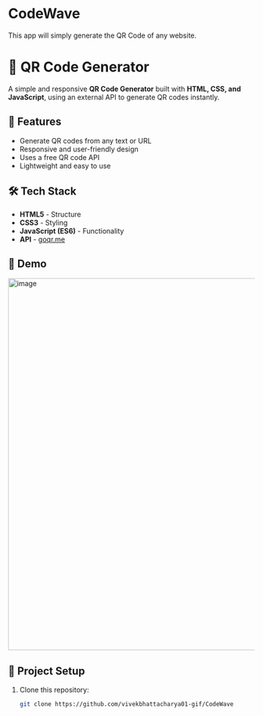 # CodeWave
This app will simply generate the QR Code of any website.

# 📱 QR Code Generator

A simple and responsive **QR Code Generator** built with **HTML, CSS, and JavaScript**, using an external API to generate QR codes instantly.  

## 🚀 Features
- Generate QR codes from any text or URL
- Responsive and user-friendly design
- Uses a free QR code API
- Lightweight and easy to use

## 🛠️ Tech Stack
- **HTML5** - Structure  
- **CSS3** - Styling  
- **JavaScript (ES6)** - Functionality  
- **API** - [goqr.me](https://goqr.me/api/) 

## 📸 Demo
<img width="783" height="759" alt="image" src="https://github.com/user-attachments/assets/f27b3d1c-cbf9-4c72-a2b3-4861e51c32a3" />



## 📂 Project Setup
1. Clone this repository:
   ```bash
   git clone https://github.com/vivekbhattacharya01-gif/CodeWave
